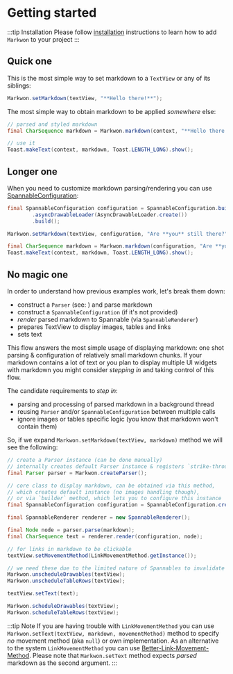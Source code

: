 # Getting started

:::tip Installation
Please follow [installation](/docs/install.md) instructions
to learn how to add `Markwon` to your project
:::

## Quick one

This is the most simple way to set markdown to a `TextView` or any of its siblings:

```java
Markwon.setMarkdown(textView, "**Hello there!**");
```

The most simple way to obtain markdown to be applied _somewhere_ else:

```java
// parsed and styled markdown
final CharSequence markdown = Markwon.markdown(context, "**Hello there!**");

// use it
Toast.makeText(context, markdown, Toast.LENGTH_LONG).show();
```

## Longer one

When you need to customize markdown parsing/rendering you can use [SpannableConfiguration](/docs/configure.md):

```java
final SpannableConfiguration configuration = SpannableConfiguration.builder(context)
        .asyncDrawableLoader(AsyncDrawableLoader.create())
        .build();

Markwon.setMarkdown(textView, configuration, "Are **you** still there?");

final CharSequence markdown = Markwon.markdown(configuration, "Are **you** still there?");
Toast.makeText(context, markdown, Toast.LENGTH_LONG).show();
```

## No magic one

In order to understand how previous examples work, let's break them down:

* construct a `Parser` (see: <Link name="commonmark-java" />) and parse markdown
* construct a `SpannableConfiguration` (if it's not provided)
* *render* parsed markdown to Spannable (via `SpannableRenderer`)
* prepares TextView to display images, tables and links
* sets text

This flow answers the most simple usage of displaying markdown: one shot parsing
&amp; configuration of relatively small markdown chunks. If your markdown contains
a lot of text or you plan to display multiple UI widgets with markdown you might 
consider *stepping in* and taking control of this flow.

The candidate requirements to *step in*:
* parsing and processing of parsed markdown in a background thread
* reusing `Parser` and/or `SpannableConfiguration` between multiple calls
* ignore images or tables specific logic (you know that markdown won't contain them)

So, if we expand `Markwon.setMarkdown(textView, markdown)` method we will see the following:

```java
// create a Parser instance (can be done manually)
// internally creates default Parser instance & registers `strike-through` & `tables` extension
final Parser parser = Markwon.createParser();

// core class to display markdown, can be obtained via this method,
// which creates default instance (no images handling though),
// or via `builder` method, which lets you to configure this instance
final SpannableConfiguration configuration = SpannableConfiguration.create(context);

final SpannableRenderer renderer = new SpannableRenderer();

final Node node = parser.parse(markdown);
final CharSequence text = renderer.render(configuration, node);

// for links in markdown to be clickable
textView.setMovementMethod(LinkMovementMethod.getInstance());

// we need these due to the limited nature of Spannables to invalidate TextView
Markwon.unscheduleDrawables(textView);
Markwon.unscheduleTableRows(textView);

textView.setText(text);

Markwon.scheduleDrawables(textView);
Markwon.scheduleTableRows(textView);
```

:::tip Note
If you are having trouble with `LinkMovementMethod` you can use
`Markwon.setText(textView, markdown, movementMethod)` method <Badge text="1.0.6" /> to specify _no_ movement
method (aka `null`) or own implementation. As an alternative to the system `LinkMovementMethod`
you can use [Better-Link-Movement-Method](https://github.com/saket/Better-Link-Movement-Method).
Please note that `Markwon.setText` method expects _parsed_ markdown as the second argument.
:::